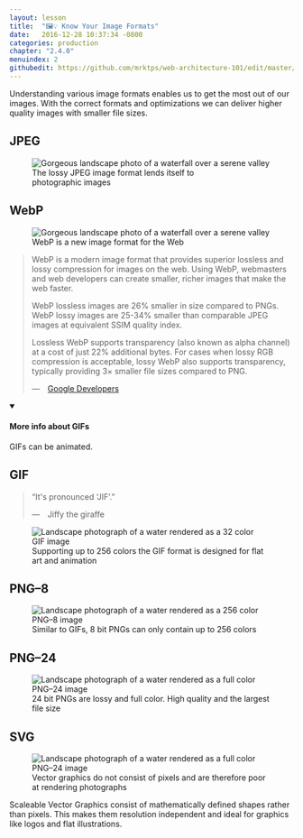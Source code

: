 ```yaml
---
layout: lesson
title:  "🖼💡 Know Your Image Formats"
date:   2016-12-28 10:37:34 -0800
categories: production
chapter: "2.4.0"
menuindex: 2
githubedit: https://github.com/mrktps/web-architecture-101/edit/master/_unit_2/2.4.0-know-your-image-formats.markdown
---
```


Understanding various image formats enables us to get the most out of our images. With the correct formats and optimizations we can deliver higher quality images with smaller file&nbsp;sizes.


## JPEG
<figure>
  <picture>
   <source srcset="{{ site.baseurl }}/assets/images/landscape/znn6ubhmrui-robert-lukeman-1600.jpg" media="(min-width: 724px)" />
   <img src="{{ site.baseurl }}/assets/images/landscape/znn6ubhmrui-robert-lukeman-800.jpg" alt="Gorgeous landscape photo of a waterfall over a serene valley" />
  </picture>
  <figcaption>The lossy JPEG image format lends itself to photographic&nbsp;images</figcaption>
</figure>

## WebP 
<figure>
  <picture>
   <source srcset="{{ site.baseurl }}/assets/images/landscape/znn6ubhmrui-robert-lukeman-1600.webp" media="(min-width: 724px)" type="image/webp" />
   <source srcset="{{ site.baseurl }}/assets/images/landscape/znn6ubhmrui-robert-lukeman-800.webp" type="image/webp" />
   <img src="{{ site.baseurl }}/assets/images/know-your-images/no-webp.svg" alt="Gorgeous landscape photo of a waterfall over a serene valley" />
  </picture>
  <figcaption>WebP is a new image format for the&nbsp;Web</figcaption>
</figure>

<blockquote cite="https://developers.google.com/speed/webp/">
<p>WebP is a modern image format that provides superior lossless and lossy compression for images on the web. Using WebP, webmasters and web developers can create smaller, richer images that make the web faster.</p>
<p>WebP lossless images are 26% smaller in size compared to PNGs. WebP lossy images are 25-34% smaller than comparable JPEG images at equivalent SSIM quality index.</p>
<p>Lossless WebP supports transparency (also known as alpha channel) at a cost of just 22% additional bytes. For cases when lossy RGB compression is acceptable, lossy WebP also supports transparency, typically providing 3× smaller file sizes compared to PNG.</p>
&mdash;&emsp;<a class="very subtle" href="https://developers.google.com/speed/webp/">Google Developers</a>
</blockquote>


<details open="true">
  <summary>
    <h4>More info about GIFs</h4>
  </summary>
  <p>GIFs can be animated.</p>
</details>



## GIF 

<blockquote class="legible">
  <p>&#8220;It's pronounced &#8216;JIF&#8217;.&#8221;</p>
  &mdash;&emsp;Jiffy the giraffe
</blockquote>

<figure>
  <img src="{{ site.baseurl }}/assets/images/know-your-images/znn6ubhmrui-robert-lukeman-16.gif" alt="Landscape photograph of a water rendered as a 32 color GIF&nbsp;image" />
  <figcaption>Supporting up to 256 colors the GIF format is designed for flat art and&nbsp;animation</figcaption>
</figure>

## PNG&ndash;8
<figure>
  <img src="{{ site.baseurl }}/assets/images/know-your-images/znn6ubhmrui-robert-lukeman-8.png" alt="Landscape photograph of a water rendered as a 256 color PNG&ndash;8&nbsp;image" />
  <figcaption>Similar to GIFs, 8 bit PNGs can only contain up to 256&nbsp;colors</figcaption>
</figure>


## PNG&ndash;24
<figure>
  <img src="{{ site.baseurl }}/assets/images/know-your-images/znn6ubhmrui-robert-lukeman-24.png" alt="Landscape photograph of a water rendered as a full color PNG&ndash;24&nbsp;image" />
  <figcaption>24 bit PNGs are lossy and full color. High quality and the largest file&nbsp;size</figcaption>
</figure>

## SVG 
<figure>
  <img src="{{ site.baseurl }}/assets/images/know-your-images/znn6ubhmrui-robert-lukeman.svg" alt="Landscape photograph of a water rendered as a full color PNG&ndash;24&nbsp;image" />
  <figcaption>Vector graphics do not consist of pixels and are therefore poor at rendering&nbsp;photographs</figcaption> 
</figure>

Scaleable Vector Graphics consist of mathematically defined shapes rather than pixels. This makes them resolution independent and ideal for graphics like logos and flat&nbsp;illustrations.
